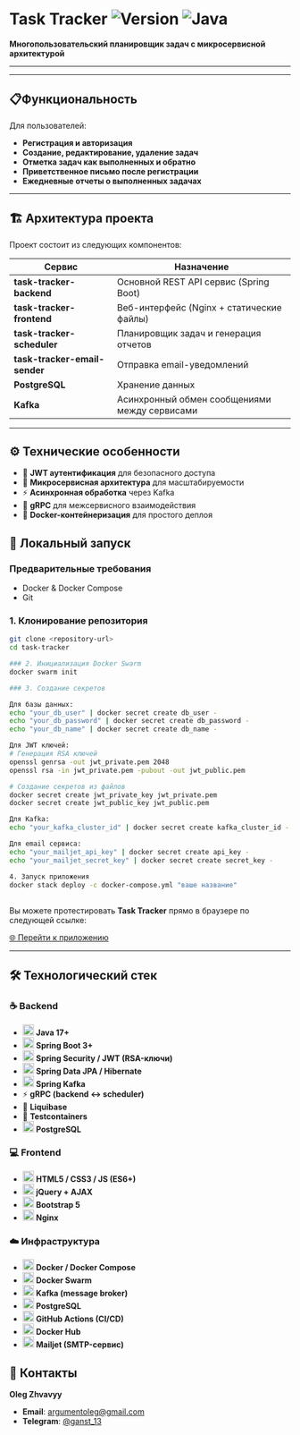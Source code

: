 # Task Tracker ![Version](https://img.shields.io/badge/version-1.0-blue) ![Java](https://img.shields.io/badge/Java-17-red)

**Многопользовательский планировщик задач с микросервисной архитектурой**

---
---
## 📋Функциональность

Для пользователей:

- **Регистрация и авторизация**
- **Создание, редактирование, удаление задач**
- **Отметка задач как выполненных и обратно**
- **Приветственное письмо после регистрации**
- **Ежедневные отчеты о выполненных задачах**
---

## 🏗️ Архитектура проекта

Проект состоит из следующих компонентов:

| Сервис | Назначение |
|--------|------------|
| **task-tracker-backend** | Основной REST API сервис (Spring Boot) |
| **task-tracker-frontend** | Веб-интерфейс (Nginx + статические файлы) |
| **task-tracker-scheduler** | Планировщик задач и генерация отчетов |
| **task-tracker-email-sender** | Отправка email-уведомлений |
| **PostgreSQL** | Хранение данных |
| **Kafka** | Асинхронный обмен сообщениями между сервисами |

---

## ⚙️ Технические особенности

- 🔑 **JWT аутентификация** для безопасного доступа  
- 🏢 **Микросервисная архитектура** для масштабируемости  
- ⚡ **Асинхронная обработка** через Kafka  
- 🔗 **gRPC** для межсервисного взаимодействия  
- 🐳 **Docker-контейнеризация** для простого деплоя


## 🚀 Локальный запуск

### Предварительные требования
- Docker & Docker Compose
- Git

### 1. Клонирование репозитория
```bash
git clone <repository-url>
cd task-tracker

### 2. Инициализация Docker Swarm
docker swarm init

### 3. Создание секретов

Для базы данных:
echo "your_db_user" | docker secret create db_user -
echo "your_db_password" | docker secret create db_password -
echo "your_db_name" | docker secret create db_name -

Для JWT ключей:
# Генерация RSA ключей
openssl genrsa -out jwt_private.pem 2048
openssl rsa -in jwt_private.pem -pubout -out jwt_public.pem

# Создание секретов из файлов
docker secret create jwt_private_key jwt_private.pem
docker secret create jwt_public_key jwt_public.pem

Для Kafka:
echo "your_kafka_cluster_id" | docker secret create kafka_cluster_id -

Для email сервиса:
echo "your_mailjet_api_key" | docker secret create api_key -
echo "your_mailjet_secret_key" | docker secret create secret_key -

4. Запуск приложения
docker stack deploy -c docker-compose.yml "ваше название"


```
##

Вы можете протестировать **Task Tracker** прямо в браузере по следующей ссылке:

[🌐 Перейти к приложению](http://217.114.14.212/login.html)


---

## 🛠️ Технологический стек

### ☕ Backend
- <img src="https://cdn.jsdelivr.net/gh/devicons/devicon/icons/java/java-original.svg" width="20"/> **Java 17+**
- <img src="https://cdn.jsdelivr.net/gh/devicons/devicon/icons/spring/spring-original.svg" width="20"/> **Spring Boot 3+**
- <img src="https://img.icons8.com/ios-filled/50/000000/lock-2.png" width="20"/> **Spring Security / JWT (RSA-ключи)**
- <img src="https://cdn.jsdelivr.net/gh/devicons/devicon/icons/hibernate/hibernate-original.svg" width="20"/> **Spring Data JPA / Hibernate**
- <img src="https://cdn.jsdelivr.net/gh/devicons/devicon/icons/apachekafka/apachekafka-original.svg" width="20"/> **Spring Kafka**
- ⚡ **gRPC (backend ↔ scheduler)**
- 📜 **Liquibase**
- 🧪 **Testcontainers**
- <img src="https://cdn.jsdelivr.net/gh/devicons/devicon/icons/postgresql/postgresql-original.svg" width="20"/> **PostgreSQL**

### 💻 Frontend
- <img src="https://cdn.jsdelivr.net/gh/devicons/devicon/icons/html5/html5-original.svg" width="20"/> **HTML5 / CSS3 / JS (ES6+)**
- <img src="https://cdn.jsdelivr.net/gh/devicons/devicon/icons/jquery/jquery-original.svg" width="20"/> **jQuery + AJAX**
- <img src="https://cdn.jsdelivr.net/gh/devicons/devicon/icons/bootstrap/bootstrap-plain.svg" width="20"/> **Bootstrap 5**
- <img src="https://cdn.jsdelivr.net/gh/devicons/devicon/icons/nginx/nginx-original.svg" width="20"/> **Nginx**

### ☁️ Инфраструктура
- <img src="https://cdn.jsdelivr.net/gh/devicons/devicon/icons/docker/docker-original.svg" width="20"/> **Docker / Docker Compose**
- <img src="https://www.docker.com/wp-content/uploads/2022/03/Moby-logo.png" width="20"/> **Docker Swarm**
- <img src="https://cdn.jsdelivr.net/gh/devicons/devicon/icons/apachekafka/apachekafka-original.svg" width="20"/> **Kafka (message broker)**
- <img src="https://cdn.jsdelivr.net/gh/devicons/devicon/icons/postgresql/postgresql-original.svg" width="20"/> **PostgreSQL**
- <img src="https://img.icons8.com/ios-filled/50/000000/github.png" width="20"/> **GitHub Actions (CI/CD)**
- <img src="https://www.docker.com/wp-content/uploads/2022/03/Moby-logo.png" width="20"/> **Docker Hub**
- <img src="https://img.icons8.com/color/48/000000/email.png" width="20"/> **Mailjet (SMTP-сервис)**


## 🤝 Контакты
**Oleg Zhvavyy**
- **Email**: [argumentoleg@gmail.com](mailto:argumentoleg@gmail.com)
- **Telegram**: [@ganst_13](https://t.me/ganst_13)
